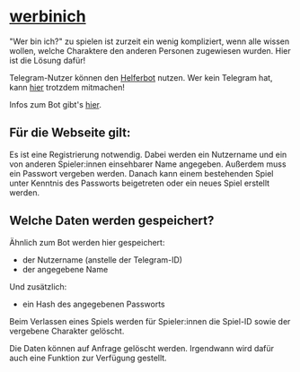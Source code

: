 # [werbinich](https://www.werbinich.xyz)

"Wer bin ich?" zu spielen ist zurzeit ein wenig kompliziert, wenn alle wissen wollen, welche Charaktere den anderen Personen zugewiesen wurden.
Hier ist die Lösung dafür!

Telegram-Nutzer können den [Helferbot](https://t.me/wer_bin_ich_gamebot) nutzen.
Wer kein Telegram hat, kann [hier](https://werbinich.peter-pauly.eu) trotzdem mitmachen!

Infos zum Bot gibt's [hier](https://paulypeter.github.io/werbinichbot/).

## Für die Webseite gilt:

Es ist eine Registrierung notwendig.
Dabei werden ein Nutzername und ein von anderen Spieler:innen einsehbarer Name angegeben.
Außerdem muss ein Passwort vergeben werden.
Danach kann einem bestehenden Spiel unter Kenntnis des Passworts beigetreten oder ein neues Spiel erstellt werden.

## Welche Daten werden gespeichert?

Ähnlich zum Bot werden hier gespeichert:
- der Nutzername (anstelle der Telegram-ID)
- der angegebene Name

Und zusätzlich:
- ein Hash des angegebenen Passworts

Beim Verlassen eines Spiels werden für Spieler:innen die Spiel-ID sowie der vergebene Charakter gelöscht.

Die Daten können auf Anfrage gelöscht werden. Irgendwann wird dafür auch eine Funktion zur Verfügung gestellt.
